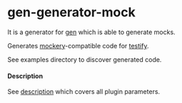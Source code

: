 # gen-generator-mock

It is a generator for [gen](https://github.com/cv21/gen) which is able to generate mocks.

Generates [mockery](https://github.com/vektra/mockery)-compatible code for [testify](https://github.com/stretchr/testify).

See examples directory to discover generated code.

#### Description

See [description](DESCRIPTION.md) which covers all plugin parameters.